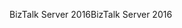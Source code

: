 <span data-ttu-id="95310-101">BizTalk Server 2016</span><span class="sxs-lookup"><span data-stu-id="95310-101">BizTalk Server 2016</span></span>